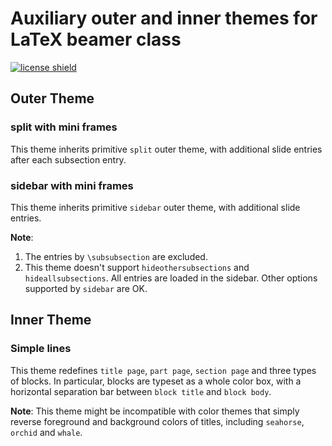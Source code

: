 # Auxiliary outer and inner themes for LaTeX beamer class

[![license shield]](https://github.com/louisstuart96/beamerauxtheme/blob/master/LICENSE)

[license shield]: https://img.shields.io/github/license/louisstuart96/beamerauxtheme.svg

## Outer Theme

### split with mini frames

This theme inherits primitive `split` outer theme, with additional slide entries after each subsection entry.

### sidebar with mini frames

This theme inherits primitive `sidebar` outer theme, with additional slide entries.

**Note**: 
1. The entries by `\subsubsection` are excluded.
2. This theme doesn't support `hideothersubsections` and `hideallsubsections`. All entries are loaded in the sidebar. Other options supported by `sidebar` are OK.

## Inner Theme

### Simple lines

This theme redefines `title page`, `part page`, `section page` and three types of blocks. In particular, blocks are typeset as a whole color box, with a horizontal separation bar between `block title` and `block body`.

**Note**: This theme might be incompatible with color themes that simply reverse foreground and background colors of titles, including `seahorse`, `orchid` and `whale`.
